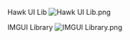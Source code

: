 Hawk UI Lib
![Hawk UI Lib.png](https://github.com/user-attachments/assets/81394da6-f1da-4651-9804-28de435e3a80)



IMGUI Library
![IMGUI Library.png](https://github.com/user-attachments/assets/71d9e80f-adca-460d-b909-b87fbcc6de5e)
